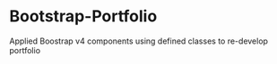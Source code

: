 # Bootstrap-Portfolio

Applied Boostrap v4 components using defined classes to re-develop portfolio
